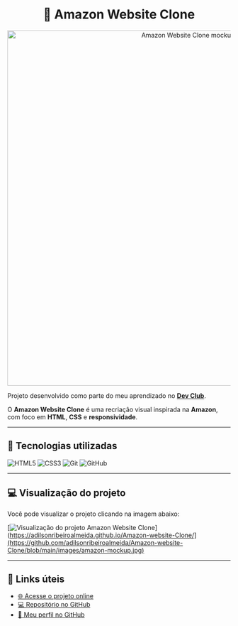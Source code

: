 
<!-- markdownlint-disable MD033 -->

<div align="center">

# 🛒 Amazon Website Clone

<img src="./images/amazon-web-site-mockup.jpg" alt="Amazon Website Clone mockup" width="800px">

</div>

Projeto desenvolvido como parte do meu aprendizado no **[Dev Club](https://www.devclub.com.br)**.

O **Amazon Website Clone** é uma recriação visual inspirada na **Amazon**, com foco em **HTML**, **CSS** e **responsividade**.

---

## 🚀 Tecnologias utilizadas

![HTML5](https://img.shields.io/badge/HTML5-E34F26?style=for-the-badge&logo=html5&logoColor=white)
![CSS3](https://img.shields.io/badge/CSS3-1572B6?style=for-the-badge&logo=css3&logoColor=white)
![Git](https://img.shields.io/badge/Git-F05032?style=for-the-badge&logo=git&logoColor=white)
![GitHub](https://img.shields.io/badge/GitHub-000?style=for-the-badge&logo=github&logoColor=white)

---

## 💻 Visualização do projeto

Você pode visualizar o projeto clicando na imagem abaixo:

[![Visualização do projeto Amazon Website Clone]([./images/web-site-amazon-desktop.jpg)](https://adilsonribeiroalmeida.github.io/Amazon-website-Clone/](https://github.com/adilsonribeiroalmeida/Amazon-website-Clone/blob/main/images/amazon-mockup.jpg)

---

## 🔗 Links úteis

- [🌐 Acesse o projeto online](https://adilsonribeiroalmeida.github.io/Amazon-website-Clone/)
- [💻 Repositório no GitHub](https://github.com/adilsonribeiroalmeida/Amazon-website-Clone)
- [👤 Meu perfil no GitHub](https://github.com/adilsonribeiroalmeida)

<!-- markdownlint-enable MD033 -->
